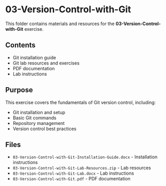 # 03-Version-Control-with-Git

This folder contains materials and resources for the **03-Version-Control-with-Git** exercise.

## Contents
- Git installation guide
- Git lab resources and exercises
- PDF documentation
- Lab instructions

## Purpose
This exercise covers the fundamentals of Git version control, including:
- Git installation and setup
- Basic Git commands
- Repository management
- Version control best practices

## Files
- `03-Version-Control-with-Git-Installation-Guide.docx` - Installation instructions
- `03-Version-Control-with-Git-Lab-Resources.zip` - Lab resources
- `03-Version-Control-with-Git-Lab.docx` - Lab instructions
- `03-Version-Control-with-Git.pdf` - PDF documentation
